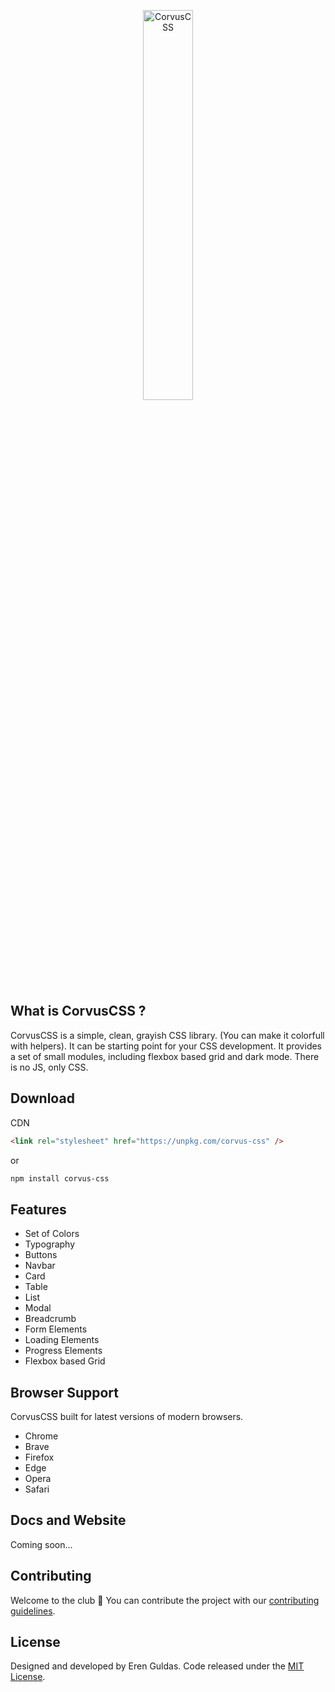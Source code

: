 <a style="text-align:center; display: block;" href="#"><img style="width: 40%; " src="https://res.cloudinary.com/erenesto/image/upload/v1585488949/gguvlfi9hx6mnuftibtu.jpg" alt="CorvusCSS"></a>

## What is CorvusCSS ?

CorvusCSS is a simple, clean, grayish CSS library. (You can make it colorfull with helpers). It can be starting point for your CSS development. It provides a set of small modules, including flexbox based grid and dark mode. There is no JS, only CSS.

## Download

CDN

```html
<link rel="stylesheet" href="https://unpkg.com/corvus-css" />
```

or

```bash
npm install corvus-css
```

## Features

- Set of Colors
- Typography
- Buttons
- Navbar
- Card
- Table
- List
- Modal
- Breadcrumb
- Form Elements
- Loading Elements
- Progress Elements
- Flexbox based Grid

## Browser Support

CorvusCSS built for latest versions of modern browsers.

- Chrome
- Brave
- Firefox
- Edge
- Opera
- Safari

## Docs and Website

Coming soon...

## Contributing

Welcome to the club 🙂
You can contribute the project with our [contributing guidelines](https://github.com/erenesto/corvus-css/blob/master/.github/CONTRIBUTING.md).

## License

Designed and developed by Eren Guldas. Code released under the [MIT License](license).
